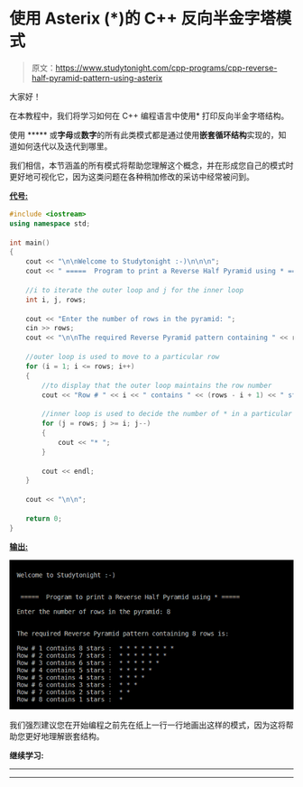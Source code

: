 # 使用 Asterix (*)的 C++ 反向半金字塔模式

> 原文：<https://www.studytonight.com/cpp-programs/cpp-reverse-half-pyramid-pattern-using-asterix>

大家好！

在本教程中，我们将学习如何在 C++ 编程语言中使用* 打印反向半金字塔结构。

使用 ***** 或**字母**或**数字**的所有此类模式都是通过使用**嵌套循环结构**实现的，知道如何迭代以及迭代到哪里。

我们相信，本节涵盖的所有模式将帮助您理解这个概念，并在形成您自己的模式时更好地可视化它，因为这类问题在各种稍加修改的采访中经常被问到。

<u>**代号:**</u>

```cpp
#include <iostream>
using namespace std;

int main()
{
    cout << "\n\nWelcome to Studytonight :-)\n\n\n";
    cout << " =====  Program to print a Reverse Half Pyramid using * ===== \n\n";

    //i to iterate the outer loop and j for the inner loop
    int i, j, rows;

    cout << "Enter the number of rows in the pyramid: ";
    cin >> rows;
    cout << "\n\nThe required Reverse Pyramid pattern containing " << rows << " rows is:\n\n";

    //outer loop is used to move to a particular row
    for (i = 1; i <= rows; i++)
    {
        //to display that the outer loop maintains the row number
        cout << "Row # " << i << " contains " << (rows - i + 1) << " stars :  ";

        //inner loop is used to decide the number of * in a particular row
        for (j = rows; j >= i; j--)
        {
            cout << "* ";
        }

        cout << endl;
    }

    cout << "\n\n";

    return 0;
}
```

<u>**输出:**</u>

![C++ reverse half pyramid using *](img/ca41d7545cc9bfa17bd610b4db9ff112.png)

我们强烈建议您在开始编程之前先在纸上一行一行地画出这样的模式，因为这将帮助您更好地理解嵌套结构。

**继续学习:**

* * *

* * *